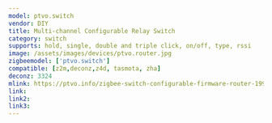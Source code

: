 ```yaml
---
model: ptvo.switch
vendor: DIY 
title: Multi-channel Configurable Relay Switch
category: switch
supports: hold, single, double and triple click, on/off, type, rssi
image: /assets/images/devices/ptvo.router.jpg
zigbeemodel: ['ptvo.switch']
compatible: [z2m,deconz,z4d, tasmota, zha]
deconz: 3324
mlink: https://ptvo.info/zigbee-switch-configurable-firmware-router-199/
link: 
link2: 
link3: 
---
```


